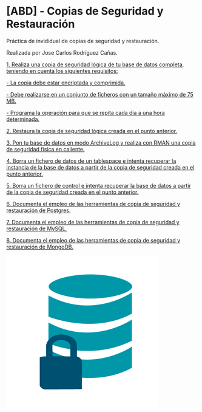 # [ABD] - Copias de Seguridad y Restauración

Práctica de invididual de copias de seguridad y restauración.

Realizada por Jose Carlos Rodríguez Cañas.

[1. Realiza una copia de seguridad lógica de tu base de datos completa, teniendo en cuenta los siguientes requisitos:](/Ejercicios/ejercicio1.md)

[- La copia debe estar encriptada y comprimida.](/Ejercicios/ejercicio1.md)

[-  Debe realizarse en un conjunto de ficheros con un tamaño máximo de 75 MB.](/Ejercicios/ejercicio1.md)

[- Programa la operación para que se repita cada día a una hora determinada.](/Ejercicios/ejercicio1.md)

[2. Restaura la copia de seguridad lógica creada en el punto anterior.](/Ejercicios/ejercicio2.md)

[3. Pon tu base de datos en modo ArchiveLog y realiza con RMAN una copia de seguridad física en caliente.](/Ejercicios/ejercicio3.md)

[4. Borra un fichero de datos de un tablespace e intenta recuperar la instancia de la base de datos a partir de la copia de seguridad creada en el punto anterior.](/Ejercicios/ejercicio4.md)

[5. Borra un fichero de control e intenta recuperar la base de datos a partir de la copia de seguridad creada en el punto anterior.](/Ejercicios/ejercicio5.md)

[6. Documenta el empleo de las herramientas de copia de seguridad y restauración de Postgres.](/Ejercicios/ejercicio6.md)

[7. Documenta el empleo de las herramientas de copia de seguridad y restauración de MySQL.](/Ejercicios/ejercicio7.md)

[8. Documenta el empleo de las herramientas de copia de seguridad y restauración de MongoDB.](/Ejercicios/ejercicio8.md)

![FOTOS](Ejercicios/img/readme.png)